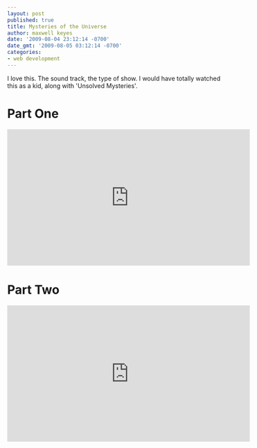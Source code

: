 ```yaml
---
layout: post
published: true
title: Mysteries of the Universe
author: maxwell keyes
date: '2009-08-04 23:12:14 -0700'
date_gmt: '2009-08-05 03:12:14 -0700'
categories:
- web development
---
```


I love this. The sound track, the type of show. I would have totally watched this as a kid, along with 'Unsolved Mysteries'.

# Part One

<iframe width="560" height="315" src="https://www.youtube.com/embed/i_K6tSOahf0" frameborder="0" allowfullscreen></iframe>

# Part Two

<iframe width="560" height="315" src="https://www.youtube.com/embed/gho9qnlvOgY" frameborder="0" allowfullscreen></iframe>
